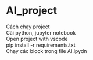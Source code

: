 # AI_project
Cách chạy project<br/>
Cài python, jupyter notebook<br/>
Open project with vscode<br/>
pip install -r requirements.txt<br/>
Chạy các block trong file AI.ipydn
